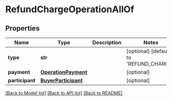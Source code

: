 # RefundChargeOperationAllOf

## Properties
Name | Type | Description | Notes
------------ | ------------- | ------------- | -------------
**type** | **str** |  | [optional] [default to 'REFUND_CHARGE']
**payment** | [**OperationPayment**](OperationPayment.md) |  | [optional] 
**participant** | [**BuyerParticipant**](BuyerParticipant.md) |  | [optional] 

[[Back to Model list]](../README.md#documentation-for-models) [[Back to API list]](../README.md#documentation-for-api-endpoints) [[Back to README]](../README.md)


